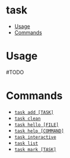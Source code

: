 task
====

<!-- [![oclif](https://img.shields.io/badge/cli-oclif-brightgreen.svg)](https://oclif.io) -->
<!-- [![Version](https://img.shields.io/npm/v/task.svg)](https://npmjs.org/package/task) -->
<!-- [![CircleCI](https://circleci.com/gh/kis9a/task-ts-cli/tree/master.svg?style=shield)](https://circleci.com/gh/kis9a/task-ts-cli/tree/master) -->
<!-- [![Downloads/week](https://img.shields.io/npm/dw/task.svg)](https://npmjs.org/package/task) -->
<!-- [![License](https://img.shields.io/npm/l/task.svg)](https://github.com/kis9a/task-ts-cli/blob/master/package.json) -->

<!-- toc -->
* [Usage](#usage)
* [Commands](#commands)
<!-- tocstop -->

# Usage
#TODO
<!-- <!-1- usage -1-> -->
<!-- ```sh-session -->
<!-- $ npm install -g task-ts-cli -->
<!-- $ task COMMAND -->
<!-- running command... -->
<!-- $ task (-v|--version|version) -->
<!-- task-ts-cli/0.0.0 darwin-x64 node-v15.6.0 -->
<!-- $ task --help [COMMAND] -->
<!-- USAGE -->
<!--   $ task COMMAND -->
<!-- ... -->
<!-- ``` -->
<!-- usagestop -->
# Commands
<!-- commands -->
* [`task add [TASK]`](#task-add-task)
* [`task clean`](#task-clean)
* [`task hello [FILE]`](#task-hello-file)
* [`task help [COMMAND]`](#task-help-command)
* [`task interactive`](#task-interactive)
* [`task list`](#task-list)
* [`task mark [TASK]`](#task-mark-task)
